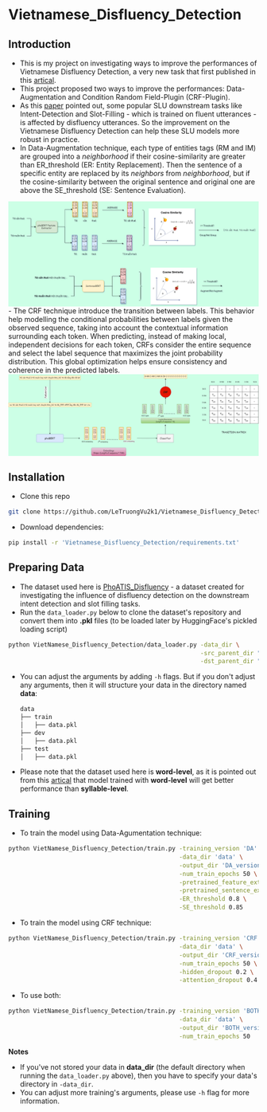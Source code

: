 # Vietnamese_Disfluency_Detection
## Introduction
- This is my project on investigating ways to improve the performances of Vietnamese Disfluency Detection, a very new task that first published in this [artical](https://aclanthology.org/2022.wnut-1.21/).
- This project proposed two ways to improve the performances: Data-Augmentation and Condition Random Field-Plugin (CRF-Plugin).
- As this [paper](https://arxiv.org/pdf/2209.08359.pdf) pointed out, some popular SLU downstream tasks like Intent-Detection and Slot-Filling - which is trained on fluent utterances - is affected by disfluency utterances. So the improvement on the Vietnamese Disfluency Detection can help these SLU models more robust in practice.
- In Data-Augmentation technique, each type of entities tags (RM and IM) are grouped into a *neighborhood* if their cosine-similarity are greater than ER_threshold (ER: Entity Replacement). Then the sentence of a specific entity are replaced by its *neighbors* from *neighborhood*, but if the cosine-similarity between the original sentence and original one are above the SE_threshold (SE: Sentence Evaluation).
<img src='images/Data_Augmentation.png' align="center" width=1000>
- The CRF technique introduce the transition between labels. This behavior help modelling the conditional probabilities between labels given the observed sequence, taking into account the contextual information surrounding each token. When predicting, instead of making local, independent decisions for each token, CRFs consider the entire sequence and select the label sequence that maximizes the joint probability distribution. This global optimization helps ensure consistency and coherence in the predicted labels.
<img src='images/BERT_CRF.png' align="center" width=1000>

## Installation
- Clone this repo
```bash
git clone https://github.com/LeTruongVu2k1/Vietnamese_Disfluency_Detection
```

- Download dependencies:
```bash
pip install -r 'Vietnamese_Disfluency_Detection/requirements.txt'
```

## Preparing Data
- The dataset used here is [PhoATIS_Disfluency](https://github.com/vinairesearch/phoatis_disfluency) - a dataset created for investigating the influence of disfluency detection on the downstream intent detection and slot filling tasks.
- Run the `data_loader.py` below to clone the dataset's repository and convert them into **.pkl** files (to be loaded later by HuggingFace's pickled loading script) 
```bash
python VietNamese_Disfluency_Detection/data_loader.py -data_dir \
                                                      -src_parent_dir "PhoDisfluency/data/word-level" \
                                                      -dst_parent_dir "data"
```
- You can adjust the arguments by adding `-h` flags. But if you don't adjust any arguments, then it will structure your data in the directory named **data**:
    ```
    data
    ├── train
    │   ├── data.pkl
    ├── dev
    │   ├── data.pkl
    ├── test
    │   ├── data.pkl
    ```
- Please note that the dataset used here is **word-level**, as it is pointed out from this [artical](https://aclanthology.org/2022.wnut-1.21/) that model trained with **word-level** will get better performance than **syllable-level**.
## Training
- To train the model using Data-Agumentation technique:
```bash
python VietNamese_Disfluency_Detection/train.py -training_version 'DA' \
                                                -data_dir 'data' \
                                                -output_dir 'DA_version' \
                                                -num_train_epochs 50 \
                                                -pretrained_feature_extraction_checkpoint 'vinai/phobert-base' \
                                                -pretrained_sentence_extraction_checkpoint 'sentence-transformers/paraphrase-MiniLM-L6-v2' \
                                                -ER_threshold 0.8 \
                                                -SE_threshold 0.85 
```

- To train the model using CRF technique:
```bash
python VietNamese_Disfluency_Detection/train.py -training_version 'CRF' \
                                                -data_dir 'data' \
                                                -output_dir 'CRF_version' \
                                                -num_train_epochs 50 \
                                                -hidden_dropout 0.2 \
                                                -attention_dropout 0.4
```
   
- To use both:
```bash
python VietNamese_Disfluency_Detection/train.py -training_version 'BOTH' \
                                                -data_dir 'data' \
                                                -output_dir 'BOTH_version' \
                                                -num_train_epochs 50 
```

**Notes**
- If you've not stored your data in **data_dir** (the default directory when running the `data_loader.py` above), then you have to specify your data's directory in `-data_dir`.
- You can adjust more training's arguments, please use `-h` flag for more information.
